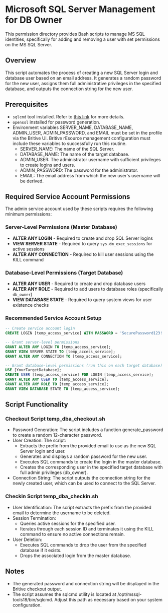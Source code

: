 
# Microsoft SQL Server Management for DB Owner

This permission directory provides Bash scripts to manage MS SQL identities, specifically for adding and removing a user with set permissions on the MS SQL Server.

## Overview

This script automates the process of creating a new SQL Server login and database user based on an email address. It generates a random password for the new user, assigns them full administrative privileges in the specified database, and outputs the connection string for the new user.

## Prerequisites

- `sqlcmd` tool installed. Refer to [this link](https://learn.microsoft.com/en-us/sql/linux/sql-server-linux-setup-tools?view=sql-server-ver16&tabs=ubuntu-install#ubuntu) for more details.
- `openssl` installed for password generation.
- Environment variables SERVER_NAME, DATABASE_NAME, ADMIN_USER, ADMIN_PASSWORD, and EMAIL must be set in the profile via the Britive UI. Britive rEsource management configuration must include these variables to successfully run this routine.
  - SERVER_NAME: The name of the SQL Server.
  - DATABASE_NAME: The name of the target database.
  - ADMIN_USER: The administrator username with sufficient privileges to create logins and users.
  - ADMIN_PASSWORD: The password for the administrator.
  - EMAIL: The email address from which the new user's username will be derived.

## Required Service Account Permissions

The admin service account used by these scripts requires the following minimum permissions:

### Server-Level Permissions (Master Database)

- **ALTER ANY LOGIN** - Required to create and drop SQL Server logins
- **VIEW SERVER STATE** - Required to query `sys.dm_exec_sessions` for active sessions
- **ALTER ANY CONNECTION** - Required to kill user sessions using the KILL command

### Database-Level Permissions (Target Database)

- **ALTER ANY USER** - Required to create and drop database users
- **ALTER ANY ROLE** - Required to add users to database roles (specifically `db_owner`)
- **VIEW DATABASE STATE** - Required to query system views for user existence checks

### Recommended Service Account Setup

```sql
-- Create service account login
CREATE LOGIN [temp_access_service] WITH PASSWORD = 'SecurePassword123!';

-- Grant server-level permissions
GRANT ALTER ANY LOGIN TO [temp_access_service];
GRANT VIEW SERVER STATE TO [temp_access_service];
GRANT ALTER ANY CONNECTION TO [temp_access_service];

-- Grant database-level permissions (run this on each target database)
USE [YourTargetDatabase];
CREATE USER [temp_access_service] FOR LOGIN [temp_access_service];
GRANT ALTER ANY USER TO [temp_access_service];
GRANT ALTER ANY ROLE TO [temp_access_service];
GRANT VIEW DATABASE STATE TO [temp_access_service];
```

## Script Functionality

### Checkout Script **temp_dba_checkout.sh**

- Password Generation: The script includes a function generate_password to create a random 12-character password.
- User Creation: The script:
  - Extracts the prefix from the provided email to use as the new SQL Server login and user.
  - Generates and displays a random password for the new user.
  - Executes SQL commands to create the login in the master database.
  - Creates the corresponding user in the specified target database with full admin privileges (db_owner).
- Connection String: The script outputs the connection string for the newly created user, which can be used to connect to the SQL Server.

### Checkin Script **temp_dba_checkin.sh**

- User Identification: The script extracts the prefix from the provided email to determine the username to be deleted.
- Session Termination:
  - Queries active sessions for the specified user.
  - Iterates through each session ID and terminates it using the KILL command to ensure no active connections remain.
- User Deletion:
  - Executes SQL commands to drop the user from the specified database if it exists.
  - Drops the associated login from the master database.

## Notes

- The generated password and connection string will be displayed in the Britive checkout output.
- The script assumes the sqlcmd utility is located at /opt/mssql-tools18/bin/sqlcmd. Adjust this path as necessary based on your system configuration.
